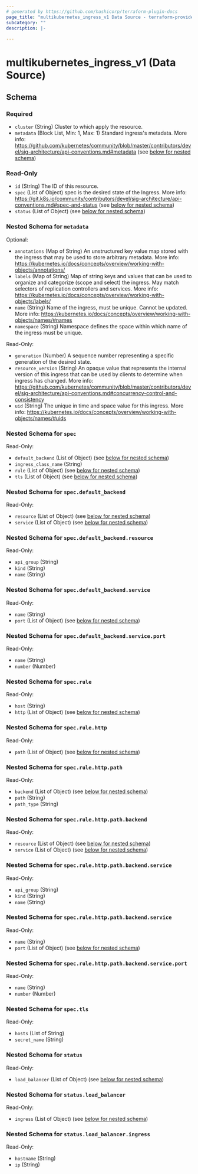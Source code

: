 ```yaml
---
# generated by https://github.com/hashicorp/terraform-plugin-docs
page_title: "multikubernetes_ingress_v1 Data Source - terraform-provider-multikubernetes"
subcategory: ""
description: |-
  
---
```


# multikubernetes_ingress_v1 (Data Source)





<!-- schema generated by tfplugindocs -->
## Schema

### Required

- `cluster` (String) Cluster to which apply the resource.
- `metadata` (Block List, Min: 1, Max: 1) Standard ingress's metadata. More info: https://github.com/kubernetes/community/blob/master/contributors/devel/sig-architecture/api-conventions.md#metadata (see [below for nested schema](#nestedblock--metadata))

### Read-Only

- `id` (String) The ID of this resource.
- `spec` (List of Object) spec is the desired state of the Ingress. More info: https://git.k8s.io/community/contributors/devel/sig-architecture/api-conventions.md#spec-and-status (see [below for nested schema](#nestedatt--spec))
- `status` (List of Object) (see [below for nested schema](#nestedatt--status))

<a id="nestedblock--metadata"></a>
### Nested Schema for `metadata`

Optional:

- `annotations` (Map of String) An unstructured key value map stored with the ingress that may be used to store arbitrary metadata. More info: https://kubernetes.io/docs/concepts/overview/working-with-objects/annotations/
- `labels` (Map of String) Map of string keys and values that can be used to organize and categorize (scope and select) the ingress. May match selectors of replication controllers and services. More info: https://kubernetes.io/docs/concepts/overview/working-with-objects/labels/
- `name` (String) Name of the ingress, must be unique. Cannot be updated. More info: https://kubernetes.io/docs/concepts/overview/working-with-objects/names/#names
- `namespace` (String) Namespace defines the space within which name of the ingress must be unique.

Read-Only:

- `generation` (Number) A sequence number representing a specific generation of the desired state.
- `resource_version` (String) An opaque value that represents the internal version of this ingress that can be used by clients to determine when ingress has changed. More info: https://github.com/kubernetes/community/blob/master/contributors/devel/sig-architecture/api-conventions.md#concurrency-control-and-consistency
- `uid` (String) The unique in time and space value for this ingress. More info: https://kubernetes.io/docs/concepts/overview/working-with-objects/names/#uids


<a id="nestedatt--spec"></a>
### Nested Schema for `spec`

Read-Only:

- `default_backend` (List of Object) (see [below for nested schema](#nestedobjatt--spec--default_backend))
- `ingress_class_name` (String)
- `rule` (List of Object) (see [below for nested schema](#nestedobjatt--spec--rule))
- `tls` (List of Object) (see [below for nested schema](#nestedobjatt--spec--tls))

<a id="nestedobjatt--spec--default_backend"></a>
### Nested Schema for `spec.default_backend`

Read-Only:

- `resource` (List of Object) (see [below for nested schema](#nestedobjatt--spec--default_backend--resource))
- `service` (List of Object) (see [below for nested schema](#nestedobjatt--spec--default_backend--service))

<a id="nestedobjatt--spec--default_backend--resource"></a>
### Nested Schema for `spec.default_backend.resource`

Read-Only:

- `api_group` (String)
- `kind` (String)
- `name` (String)


<a id="nestedobjatt--spec--default_backend--service"></a>
### Nested Schema for `spec.default_backend.service`

Read-Only:

- `name` (String)
- `port` (List of Object) (see [below for nested schema](#nestedobjatt--spec--default_backend--service--port))

<a id="nestedobjatt--spec--default_backend--service--port"></a>
### Nested Schema for `spec.default_backend.service.port`

Read-Only:

- `name` (String)
- `number` (Number)




<a id="nestedobjatt--spec--rule"></a>
### Nested Schema for `spec.rule`

Read-Only:

- `host` (String)
- `http` (List of Object) (see [below for nested schema](#nestedobjatt--spec--rule--http))

<a id="nestedobjatt--spec--rule--http"></a>
### Nested Schema for `spec.rule.http`

Read-Only:

- `path` (List of Object) (see [below for nested schema](#nestedobjatt--spec--rule--http--path))

<a id="nestedobjatt--spec--rule--http--path"></a>
### Nested Schema for `spec.rule.http.path`

Read-Only:

- `backend` (List of Object) (see [below for nested schema](#nestedobjatt--spec--rule--http--path--backend))
- `path` (String)
- `path_type` (String)

<a id="nestedobjatt--spec--rule--http--path--backend"></a>
### Nested Schema for `spec.rule.http.path.backend`

Read-Only:

- `resource` (List of Object) (see [below for nested schema](#nestedobjatt--spec--rule--http--path--backend--resource))
- `service` (List of Object) (see [below for nested schema](#nestedobjatt--spec--rule--http--path--backend--service))

<a id="nestedobjatt--spec--rule--http--path--backend--resource"></a>
### Nested Schema for `spec.rule.http.path.backend.service`

Read-Only:

- `api_group` (String)
- `kind` (String)
- `name` (String)


<a id="nestedobjatt--spec--rule--http--path--backend--service"></a>
### Nested Schema for `spec.rule.http.path.backend.service`

Read-Only:

- `name` (String)
- `port` (List of Object) (see [below for nested schema](#nestedobjatt--spec--rule--http--path--backend--service--port))

<a id="nestedobjatt--spec--rule--http--path--backend--service--port"></a>
### Nested Schema for `spec.rule.http.path.backend.service.port`

Read-Only:

- `name` (String)
- `number` (Number)







<a id="nestedobjatt--spec--tls"></a>
### Nested Schema for `spec.tls`

Read-Only:

- `hosts` (List of String)
- `secret_name` (String)



<a id="nestedatt--status"></a>
### Nested Schema for `status`

Read-Only:

- `load_balancer` (List of Object) (see [below for nested schema](#nestedobjatt--status--load_balancer))

<a id="nestedobjatt--status--load_balancer"></a>
### Nested Schema for `status.load_balancer`

Read-Only:

- `ingress` (List of Object) (see [below for nested schema](#nestedobjatt--status--load_balancer--ingress))

<a id="nestedobjatt--status--load_balancer--ingress"></a>
### Nested Schema for `status.load_balancer.ingress`

Read-Only:

- `hostname` (String)
- `ip` (String)
